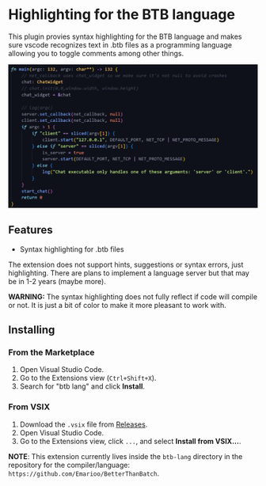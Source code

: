 # Highlighting for the BTB language

This plugin provies syntax highlighting for the BTB language and makes sure vscode recognizes text in .btb files as a programming language allowing you to toggle comments among other things.

![](img/syntax-example.png)

## Features

- Syntax highlighting for .btb files

The extension does not support hints, suggestions or syntax errors, just highlighting. There are plans to implement a language server but that may be in 1-2 years (maybe more).

**WARNING:** The syntax highlighting does not fully reflect if code will compile or not. It is just a bit of color to make it more pleasant to work with.

## Installing

### From the Marketplace
1. Open Visual Studio Code.
2. Go to the Extensions view (`Ctrl+Shift+X`).
3. Search for "btb lang" and click **Install**.

### From VSIX
1. Download the `.vsix` file from [Releases](https://github.com/Emarioo/BetterThanBatch/releases).
2. Open Visual Studio Code.
3. Go to the Extensions view, click `...`, and select **Install from VSIX...**.

**NOTE**: This extension currently lives inside the `btb-lang` directory in the repository for the compiler/language: `https://github.com/Emarioo/BetterThanBatch`.